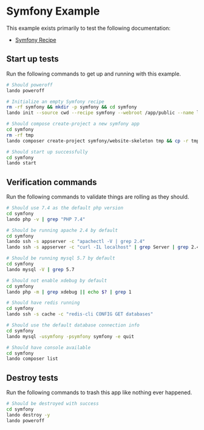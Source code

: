 Symfony Example
===============

This example exists primarily to test the following documentation:

* [Symfony Recipe](https://docs.devwithlando.io/tutorials/symfony.html)

Start up tests
--------------

Run the following commands to get up and running with this example.

```bash
# Should poweroff
lando poweroff

# Initialize an empty Symfony recipe
rm -rf symfony && mkdir -p symfony && cd symfony
lando init --source cwd --recipe symfony --webroot /app/public --name lando-symfony --option cache=redis

# Should compose create-project a new symfony app
cd symfony
rm -rf tmp
lando composer create-project symfony/website-skeleton tmp && cp -r tmp/. . && rm -rf tmp

# Should start up successfully
cd symfony
lando start
```

Verification commands
---------------------

Run the following commands to validate things are rolling as they should.

```bash
# Should use 7.4 as the default php version
cd symfony
lando php -v | grep "PHP 7.4"

# Should be running apache 2.4 by default
cd symfony
lando ssh -s appserver -c "apachectl -V | grep 2.4"
lando ssh -s appserver -c "curl -IL localhost" | grep Server | grep 2.4

# Should be running mysql 5.7 by default
cd symfony
lando mysql -V | grep 5.7

# Should not enable xdebug by default
cd symfony
lando php -m | grep xdebug || echo $? | grep 1

# Should have redis running
cd symfony
lando ssh -s cache -c "redis-cli CONFIG GET databases"

# Should use the default database connection info
cd symfony
lando mysql -usymfony -psymfony symfony -e quit

# Should have console available
cd symfony
lando composer list
```

Destroy tests
-------------

Run the following commands to trash this app like nothing ever happened.

```bash
# Should be destroyed with success
cd symfony
lando destroy -y
lando poweroff
```
